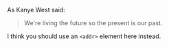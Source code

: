 As Kanye West said:

> We're living the future so
> the present is our past.


I think you should use an
`<addr>` element here instead.
